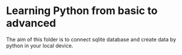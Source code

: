 # Learning Python from basic to advanced

The aim of this folder is to connect sqlite database and create data by python  in your local device. 

